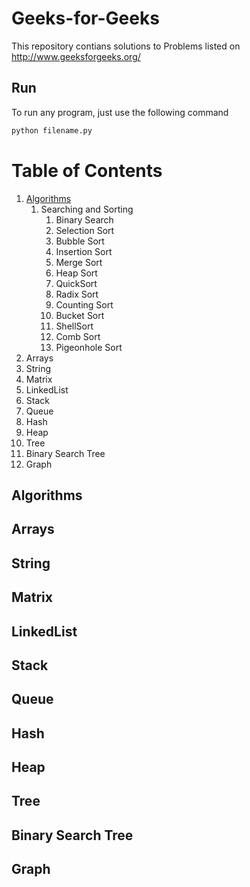# Geeks-for-Geeks
This repository contians solutions to Problems listed on http://www.geeksforgeeks.org/

## Run
To run any program, just use the following command
```python
python filename.py
```
# Table of Contents
1. [Algorithms](#algorithms)
    1. Searching and Sorting
        1. Binary Search
        2. Selection Sort
        3. Bubble Sort
        4. Insertion Sort
        5. Merge Sort
        6. Heap Sort
        7. QuickSort
        8. Radix Sort
        9. Counting Sort
        10. Bucket Sort
        11. ShellSort
        12. Comb Sort
        13. Pigeonhole Sort
2. Arrays
3. String
4. Matrix
5. LinkedList
6. Stack
7. Queue
8. Hash
9. Heap
10. Tree
11. Binary Search Tree
12. Graph

## Algorithms

## Arrays

## String

## Matrix

## LinkedList

## Stack

## Queue

## Hash

## Heap

## Tree

## Binary Search Tree

## Graph

